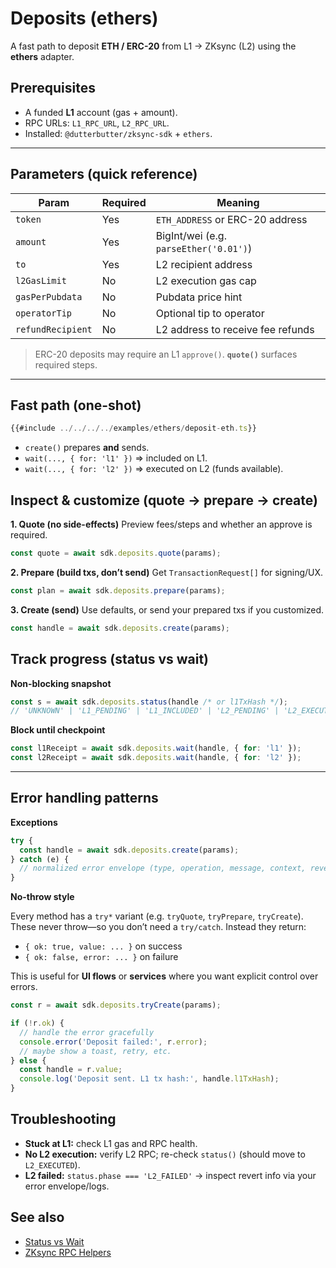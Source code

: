# Deposits (ethers)

A fast path to deposit **ETH / ERC-20** from L1 → ZKsync (L2) using the **ethers** adapter.

## Prerequisites

- A funded **L1** account (gas + amount).
- RPC URLs: `L1_RPC_URL`, `L2_RPC_URL`.
- Installed: `@dutterbutter/zksync-sdk` + `ethers`.

---

## Parameters (quick reference)

| Param             | Required | Meaning                                |
| ----------------- | -------- | -------------------------------------- |
| `token`           | Yes      | `ETH_ADDRESS` or ERC-20 address        |
| `amount`          | Yes      | BigInt/wei (e.g. `parseEther('0.01')`) |
| `to`              | Yes      | L2 recipient address                   |
| `l2GasLimit`      | No       | L2 execution gas cap                   |
| `gasPerPubdata`   | No       | Pubdata price hint                     |
| `operatorTip`     | No       | Optional tip to operator               |
| `refundRecipient` | No       | L2 address to receive fee refunds      |

> ERC-20 deposits may require an L1 `approve()`. **`quote()`** surfaces required steps.

---

## Fast path (one-shot)

```ts
{{#include ../../../../examples/ethers/deposit-eth.ts}}
```

- `create()` prepares **and** sends.
- `wait(..., { for: 'l1' })` ⇒ included on L1.
- `wait(..., { for: 'l2' })` ⇒ executed on L2 (funds available).

## Inspect & customize (quote → prepare → create)

**1. Quote (no side-effects)**
Preview fees/steps and whether an approve is required.

```ts
const quote = await sdk.deposits.quote(params);
```

**2. Prepare (build txs, don’t send)**
Get `TransactionRequest[]` for signing/UX.

```ts
const plan = await sdk.deposits.prepare(params);
```

**3. Create (send)**
Use defaults, or send your prepared txs if you customized.

```ts
const handle = await sdk.deposits.create(params);
```

## Track progress (status vs wait)

**Non-blocking snapshot**

```ts
const s = await sdk.deposits.status(handle /* or l1TxHash */);
// 'UNKNOWN' | 'L1_PENDING' | 'L1_INCLUDED' | 'L2_PENDING' | 'L2_EXECUTED' | 'L2_FAILED'
```

**Block until checkpoint**

```ts
const l1Receipt = await sdk.deposits.wait(handle, { for: 'l1' });
const l2Receipt = await sdk.deposits.wait(handle, { for: 'l2' });
```

---

## Error handling patterns

**Exceptions**

```ts
try {
  const handle = await sdk.deposits.create(params);
} catch (e) {
  // normalized error envelope (type, operation, message, context, revert?)
}
```

**No-throw style**

Every method has a `try*` variant (e.g. `tryQuote`, `tryPrepare`, `tryCreate`).  
These never throw—so you don’t need a `try/catch`. Instead they return:

- `{ ok: true, value: ... }` on success
- `{ ok: false, error: ... }` on failure

This is useful for **UI flows** or **services** where you want explicit control over errors.

```ts
const r = await sdk.deposits.tryCreate(params);

if (!r.ok) {
  // handle the error gracefully
  console.error('Deposit failed:', r.error);
  // maybe show a toast, retry, etc.
} else {
  const handle = r.value;
  console.log('Deposit sent. L1 tx hash:', handle.l1TxHash);
}
```

## Troubleshooting

- **Stuck at L1:** check L1 gas and RPC health.
- **No L2 execution:** verify L2 RPC; re-check `status()` (should move to `L2_EXECUTED`).
- **L2 failed:** `status.phase === 'L2_FAILED'` → inspect revert info via your error envelope/logs.

## See also

- [Status vs Wait](../../concepts/status-vs-wait.md)
- [ZKsync RPC Helpers](../../zks/methods.md)
